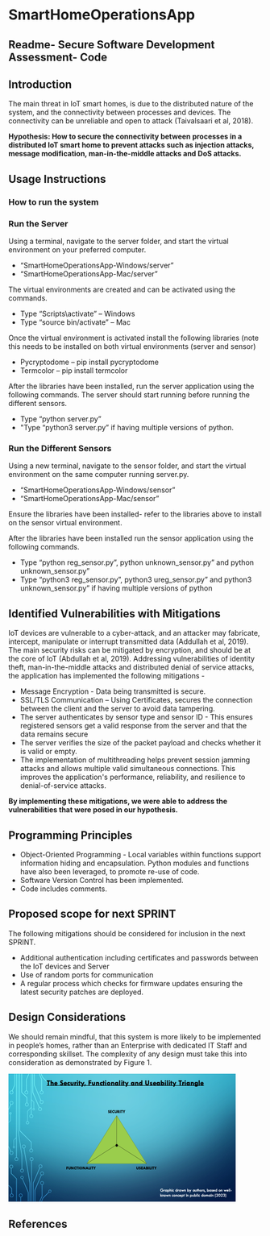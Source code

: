 # SmartHomeOperationsApp
## Readme- Secure Software Development Assessment- Code 

## Introduction
The main threat in IoT smart homes, is due to the distributed nature of the system, and the connectivity between processes and devices. The connectivity can be unreliable and open to attack (Taivalsaari et al, 2018).
    
**Hypothesis: How to secure the connectivity between processes in a distributed IoT smart home to prevent attacks such as injection attacks, message modification, man-in-the-middle attacks and DoS attacks.**
    
## Usage Instructions 
### **How to run the system**
### **Run the Server**
Using a terminal, navigate to the server folder, and start the virtual environment on your preferred computer.
* “SmartHomeOperationsApp-Windows/server” 
* “SmartHomeOperationsApp-Mac/server” 
 
The virtual environments are created and can be activated using the commands.
* Type “Scripts\activate” – Windows 
* Type “source bin/activate” – Mac 

Once the virtual environment is activated install the following libraries (note this needs to be installed on both virtual environments (server and sensor)
* Pycryptodome – pip install pycryptodome
* Termcolor – pip install termcolor

After the libraries have been installed, run the server application using the following commands. The server should start running before running the different sensors.
* Type “python server.py”
* "Type “python3 server.py” if having multiple versions of python. 

### Run the Different Sensors
 Using a new terminal, navigate to the sensor folder, and start the virtual environment on the same computer running server.py. 
 * “SmartHomeOperationsApp-Windows/sensor” 
 * “SmartHomeOperationsApp-Mac/sensor” 
 
Ensure the libraries have been installed- refer to the libraries above to install on the sensor virtual environment. 

After the libraries have been installed run the sensor application using the following commands.
* Type “python reg_sensor.py”, python unknown_sensor.py” and python unknown_sensor.py”
* Type “python3 reg_sensor.py”, python3 ureg_sensor.py” and python3 unknown_sensor.py” if having multiple versions of python
## Identified Vulnerabilities with Mitigations
IoT devices are vulnerable to a cyber-attack, and an attacker may fabricate, intercept, manipulate or interrupt transmitted data (Addullah et al, 2019).
The main security risks can be mitigated by encryption, and should be at the core of IoT (Abdullah et al, 2019). 
Addressing vulnerabilities of identity theft, man-in-the-middle attacks and distributed denial of service attacks, the application has implemented the following mitigations - 
* Message Encryption - Data being transmitted is secure.
* SSL/TLS Communication – Using Certificates, secures the connection between the client and the server to avoid data tampering. 
* The server authenticates by sensor type and sensor ID - This ensures registered sensors get a valid response from the server and that the data remains secure
* The server verifies the size of the packet payload and checks whether it is valid or empty. 
* The implementation of multithreading helps prevent session jamming attacks and allows multiple valid simultaneous connections. This improves the application's performance, reliability, and resilience to denial-of-service attacks.

**By implementing these mitigations, we were able to address the vulnerabilities that were posed in our hypothesis.**

## Programming Principles
* Object-Oriented Programming - Local variables within functions support information hiding and encapsulation.  Python modules and functions have also been leveraged, to promote re-use of code. 
* Software Version Control has been implemented.
* Code includes comments.

## Proposed scope for next SPRINT
The following mitigations should be considered for inclusion in the next SPRINT.
* Additional authentication including certificates and passwords between the IoT devices and Server
* Use of random ports for communication
* A regular process which checks for firmware updates ensuring the latest security patches are deployed. 

## Design Considerations
We should remain mindful, that this system is more likely to be implemented in people’s homes, rather than an Enterprise with dedicated IT Staff and corresponding skillset. The complexity of any design must take this into consideration as demonstrated by Figure 1.

![Security_Triangle](/Security_Triangle.png "Figure 1.Security, Functionality and Useability Triangle")

## References

